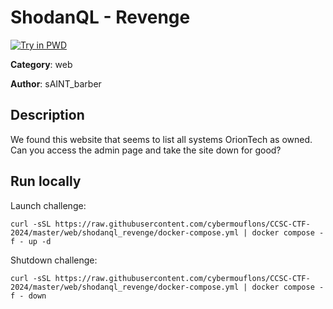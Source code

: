 # ShodanQL - Revenge

[![Try in PWD](https://raw.githubusercontent.com/play-with-docker/stacks/master/assets/images/button.png)](https://labs.play-with-docker.com/?stack=https://raw.githubusercontent.com/cybermouflons/CCSC-CTF-2024/master/web/shodanql_revenge/docker-compose.yml)


**Category**: web

**Author**: sAINT_barber

## Description

We found this website that seems to list all systems OrionTech as owned.
Can you access the admin page and take the site down for good?



## Run locally

Launch challenge:
```
curl -sSL https://raw.githubusercontent.com/cybermouflons/CCSC-CTF-2024/master/web/shodanql_revenge/docker-compose.yml | docker compose -f - up -d
```

Shutdown challenge:
```
curl -sSL https://raw.githubusercontent.com/cybermouflons/CCSC-CTF-2024/master/web/shodanql_revenge/docker-compose.yml | docker compose -f - down
```
